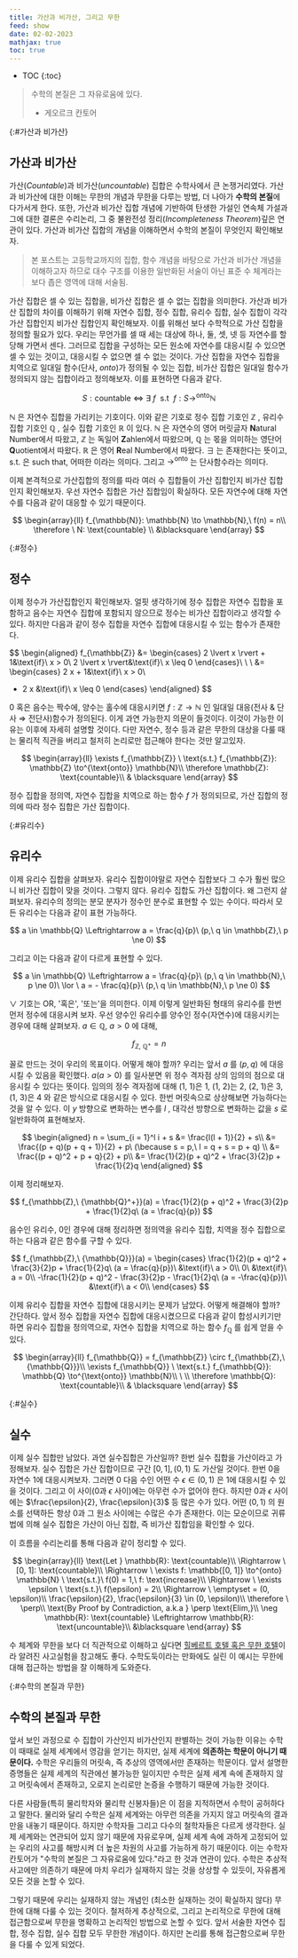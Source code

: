 ```yaml
---
title: 가산과 비가산, 그리고 무한
feed: show
date: 02-02-2023
mathjax: true
toc: true
---
```


* TOC
{:toc}

> 수학의 본질은 그 자유로움에 있다.
> - 게오르크 칸토어


{:#가산과 비가산}
## 가산과 비가산
가산(_Countable_)과 비가산(_uncountable_) 집합은 수학사에서 큰 논쟁거리였다. 가산과 비가산에 대한 이해는 무한의 개념과 무한을 다루는 방법, 더 나아가 **수학의 본질**에 다가서게 한다. 또한, 가산과 비가산 집합 개념에 기반하여 탄생한 가설인 연속체 가설과 그에 대한 결론은 수리논리, 그 중 불완전성 정리(_Incompleteness Theorem_)깊은 연관이 있다. 가산과 비가산 집합의 개념을 이해하면서 수학의 본질이 무엇인지 확인해보자.



> 본 포스트는 고등학교까지의 집합, 함수 개념을 바탕으로 가산과 비가산 개념을 이해하고자 하므로 대수 구조를 이용한 일반화된 서술이 아닌 표준 수 체계라는 보다 좁은 영역에 대해 서술됨.



가산 집합은 셀 수 있는 집합을, 비가산 집합은 셀 수 없는 집합을 의미한다. 가산과 비가산 집합의 차이를 이해하기 위해 자연수 집합, 정수 집합, 유리수 집합, 실수 집합이 각각 가산 집합인지 비가산 집합인지 확인해보자. 이를 위해선 보다 수학적으로 가산 집합을 정의할 필요가 있다. 우리는 무언가를 셀 때 세는 대상에 하나, 둘, 셋, 넷 등 자연수를 할당해 가면서 센다. 그러므로 집합을 구성하는 모든 원소에 자연수를 대응시킬 수 있으면 셀 수 있는 것이고, 대응시킬 수 없으면 셀 수 없는 것이다. 가산 집합을 자연수 집합을 치역으로 일대일 함수(단사, _onto_)가 정의될 수 있는 집합, 비가산 집합은 일대일 함수가 정의되지 않는 집합이라고 정의해보자. 이를 표현하면 다음과 같다.

$$
S: \text{countable}\ \Leftrightarrow \ \exists\ f \ \ \text{s.t}\ \ f:S \to^{\text{onto}} \mathbb{N}
$$

$\mathbb{N}$ 은 자연수 집합을 가리키는 기호이다. 이와 같은 기호로 정수 집합 기호인 $\mathbb{Z}$ , 유리수 집합 기호인 $\mathbb{Q}$ , 실수 집합 기호인 $\mathbb{R}$ 이 있다. $\mathbb{N}$ 은 자연수의 영어 머릿글자 **N**atural Number에서 따왔고, $\mathbb{Z}$ 는 독일어 **Z**ahlen에서 따왔으며, $\mathbb{Q}$ 는 몫을 의미하는 영단어 **Q**uotient에서 따왔다. $\mathbb{R}$ 은 영어 **R**eal Number에서 따왔다. $\exists$ 는 존재한다는 뜻이고, $\text{s.t.}$ 은 such that, 어떠한 이라는 의미다. 그리고 $\to^{\text{onto}}$  는 단사함수라는 의미다.

이제 본격적으로 가산집합의 정의를 따라 여러 수 집합들이 가산 집합인지 비가산 집합인지 확인해보자. 우선 자연수 집합은 가산 집합임이 확실하다. 모든 자연수에 대해 자연수를 다음과 같이 대응할 수 있기 때문이다.


$$
\begin{array}{ll}
f_{\mathbb{N}}: \mathbb{N} \to \mathbb{N},\ f(n) = n\\
\therefore \ N: \text{countable} \\
&\blacksquare
\end{array}
$$

{:#정수}
## 정수
이제 정수가 가산집합인지 확인해보자. 얼핏 생각하기에 정수 집합은 자연수 집합을 포함하고 음수는 자연수 집합에 포함되지 않으므로 정수는 비가산 집합이라고 생각할 수 있다. 하지만 다음과 같이 정수 집합을 자연수 집합에 대응시킬 수 있는 함수가 존재한다.


$$
\begin{aligned}
f_{\mathbb{Z}} &= 
\begin{cases}
2 \lvert x \rvert + 1&\text{if}\ x > 0\\
2 \lvert x \rvert&\text{if}\ x \leq 0
\end{cases}\\
\ \\
&=
\begin{cases}
2 x + 1&\text{if}\ x > 0\\
- 2 x &\text{if}\ x \leq 0
\end{cases}
\end{aligned}
$$

0 혹은 음수는 짝수에, 양수는 홀수에 대응시키면 $f: \mathbb{Z} \to \mathbb{N}$ 인 일대일 대응(전사 & 단사 $\Rightarrow$ 전단사)함수가 정의된다. 이게 과연 가능한지 의문이 들것이다. 이것이 가능한 이유는 이후에 자세히 설명할 것이다. 다만 자연수, 정수 등과 같은 무한의 대상을 다룰 때는 물리적 직관을 버리고 철저히 논리로만 접근해야 한다는 것만 알고있자.


$$
\begin{array}{ll}
\exists f_{\mathbb{Z}} \ \text{s.t.} f_{\mathbb{Z}}: \mathbb{Z} \to^{\text{onto}} \mathbb{N}\\
\therefore \mathbb{Z}: \text{countable}\\
& \blacksquare
\end{array}
$$


정수 집합을 정의역, 자연수 집합을 치역으로 하는 함수 $f$ 가 정의되므로, 가산 집합의 정의에 따라 정수 집합은 가산 집합이다.

{:#유리수}
## 유리수
이제 유리수 집합을 살펴보자. 유리수 집합이야말로 자연수 집합보다 그 수가 훨씬 많으니 비가산 집합이 맞을 것이다. 그렇지 않다. 유리수 집합도 가산 집합이다. 왜 그런지 살펴보자. 유리수의 정의는 분모 분자가 정수인 분수로 표현할 수 있는 수이다. 따라서 모든 유리수는 다음과 같이 표현 가능하다.


$$
a \in \mathbb{Q} \Leftrightarrow a = \frac{q}{p}\ (p,\ q \in \mathbb{Z},\ p \ne 0)
$$

그리고 이는 다음과 같이 다르게 표현할 수 있다.


$$
a \in \mathbb{Q} \Leftrightarrow a = \frac{q}{p}\ (p,\ q \in \mathbb{N},\ p \ne 0)\ \lor \ a = - \frac{q}{p}\ (p,\ q \in \mathbb{N},\ p \ne 0)
$$

$\lor$ 기호는 OR, '혹은', '또는'을 의미한다. 이제 이렇게 일반화된 형태의 유리수를 한번 먼저 정수에 대응시켜 보자. 우선 양수인 유리수를 양수인 정수(자연수)에 대응시키는 경우에 대해 살펴보자. $a \in \mathbb{Q},\ a > 0$ 에 대해,



$$
f_{\mathbb{Z},\ {\mathbb{Q}^+}} = n
$$



꼴로 만드는 것이 우리의 목표이다. 어떻게 해야 할까? 우리는 앞서 $a$ 를 $(p, q)$ 에 대응시킬 수 있음을 확인했다. $a (a > 0)$ 를 일사분면 위 정수 격자점 상의 임의의 점으로 대응시킬 수 있다는 뜻이다. 임의의 정수 격자점에 대해 (1, 1)은 1, (1, 2)는 2, (2, 1)은 3, (1, 3)은 4 와 같은 방식으로 대응시킬 수 있다. 한번 머릿속으로 상상해보면 가능하다는 것을 알 수 있다. 이 $y$ 방향으로 변화하는 변수를 $l$ , 대각선 방향으로 변화하는 값을 $s$ 로 일반화하여 표현해보자.


$$
\begin{aligned}
n = \sum_{i = 1}^l i + s &= \frac{l(l + 1)}{2} + s\\
&= \frac{(p + q)(p + q + 1)}{2} + p\ (\because s = p,\ l = q + s = p + q) \\
&= \frac{(p + q)^2 + p + q}{2} + p\\
&= \frac{1}{2}(p + q)^2 + \frac{3}{2}p + \frac{1}{2}q
\end{aligned}
$$


이제 정리해보자.


$$
f_{\mathbb{Z},\ {\mathbb{Q}^+}}(a) = \frac{1}{2}(p + q)^2 + \frac{3}{2}p + \frac{1}{2}q\ (a = \frac{q}{p})
$$


음수인 유리수, 0인 경우에 대해 정리하면 정의역을 유리수 집합, 치역을 정수 집합으로 하는 다음과 같은 함수를 구할 수 있다.


$$
f_{\mathbb{Z},\ {\mathbb{Q}}}(a) = 
\begin{cases}
\frac{1}{2}(p + q)^2 + \frac{3}{2}p + \frac{1}{2}q\ (a = \frac{q}{p})\ &\text{if}\ a > 0\\
0\ &\text{if}\ a = 0\\
-\frac{1}{2}(p + q)^2 - \frac{3}{2}p - \frac{1}{2}q\ (a = -\frac{q}{p})\ &\text{if}\ a < 0\\
\end{cases}
$$


이제 유리수 집합을 자연수 집합에 대응시키는 문제가 남았다. 어떻게 해결해야 할까? 간단하다. 앞서 정수 집합을 자연수 집합에 대응시켰으므로 다음과 같이 합성시키기만 하면 유리수 집합을 정의역으로, 자연수 집합을 치역으로 하는 함수 $f_{\mathbb{Q}}$ 를 쉽게 얻을 수 있다.


$$
\begin{array}{ll}
f_{\mathbb{Q}} = f_{\mathbb{Z}} \circ f_{\mathbb{Z},\ {\mathbb{Q}}}\\
\exists f_{\mathbb{Q}} \ \text{s.t.} f_{\mathbb{Q}}: \mathbb{Q} \to^{\text{onto}} \mathbb{N}\\
\ \\
\therefore \mathbb{Q}: \text{countable}\\
& \blacksquare
\end{array}
$$

{:#실수}
## 실수
이제 실수 집합만 남았다. 과연 실수집합은 가산일까? 한번 실수 집합을 가산이라고 가정해보자. 실수 집합은 가산 집합이므로 구간 $[0, 1], (0, 1)$ 도 가산일 것이다. 한번 0을 자연수 1에 대응시켜보자. 그러면 0 다음 수인 어떤 수 $\epsilon \in (0, 1)$ 은 1에 대응시킬 수 있을 것이다. 그리고 이 사이(0과 $\epsilon$ 사이)에는 아무런 수가 없어야 한다. 하지만 0과 $\epsilon$ 사이에는 $\frac{\epsilon}{2}, \frac{\epsilon}{3}$ 등 많은 수가 있다. 어떤 $(0,1)$ 의 원소를 선택하든 항상 0과 그 원소 사이에는 수많은 수가 존재한다. 이는 모순이므로 귀류법에 의해 실수 집합은 가산이 아닌 집합, 즉 비가산 집합임을 확인할 수 있다.

이 흐름을 수리논리를 통해 다음과 같이 정리할 수 있다.


$$
\begin{array}{ll}
\text{Let } \mathbb{R}: \text{countable}\\
\Rightarrow \ [0, 1]:  \text{countable}\\
\Rightarrow \ \exists f: \mathbb{[0, 1]} \to^{onto} \mathbb{N} \ \text{s.t.}\ f(0) = 1,\ f: \text{increase}\\
\Rightarrow \ \exists \epsilon \ \text{s.t.}\ f(\epsilon) = 2\\
\Rightarrow \ \emptyset = (0, \epsilon)\\
\frac{\epsilon}{2}, \frac{\epsilon}{3} \in (0, \epsilon)\\
\therefore \ \perp\\
\text{By Proof by Contradiction, a.k.a } \perp \text{Elim,}\\
\neg \mathbb{R}: \text{countable} \Leftrightarrow \mathbb{R}: \text{uncountable}\\
&\blacksquare
\end{array}
$$

수 체계와 무한을 보다 더 직관적으로 이해하고 싶다면 [힐베르트 호텔 혹은 무한 호텔](https://www.youtube.com/watch?v=Uj3_KqkI9Zo)이라 알려진 사고실험을 참고해도 좋다. 수학도둑이라는 만화에도 실린 이 예시는 무한에 대해 접근하는 방법을 잘 이해하게 도와준다.


{:#수학의 본질과 무한}
## 수학의 본질과 무한
앞서 보인 과정으로 수 집합이 가산인지 비가산인지 판별하는 것이 가능한 이유는 수학이 때때로 실제 세계에서 영감을 얻기는 하지만, 실제 세계에 **의존하는 학문이 아니기 때문이다.** 수학은 우리들의 머릿속, 즉 추상의 영역에서만 존재하는 학문이다. 앞서 설명한 증명들은 실제 세계의 직관에선 불가능한 일이지만 수학은 실제 세계 속에 존재하지 않고 머릿속에서 존재하고, 오로지 논리로만 논증을 수행하기 때문에 가능한 것이다.

다른 사람들(특히 물리학자와 물리학 신봉자들)은 이 점을 지적하면서 수학이 공허하다고 말한다. 물리와 달리 수학은 실제 세계와는 아무런 의존을 가지지 않고 머릿속의 결과 만을 내놓기 때문이다. 하지만 수학자들 그리고 다수의 철학자들은 다르게 생각한다. 실제 세계와는 연관되어 있지 않기 때문에 자유로우며, 실제 세계 속에 과하게 고정되어 있는 우리의 사고를 해방시켜 더 높은 차원의 사고를 가능하게 하기 때문이다. 이는 수학자 칸토어가 "수학의 본질은 그 자유로움에 있다."라고 한 것과 연관이 있다. 수학은 추상적 사고에만 의존하기 때문에 마치 우리가 실재하지 않는 것을 상상할 수 있듯이, 자유롭게 모든 것을 논할 수 있다.

그렇기 때문에 우리는 실재하지 않는 개념인 (최소한 실재하는 것이 확실하지 않다) 무한에 대해 다룰 수 있는 것이다. 철저하게 추상적으로, 그리고 논리적으로 무한에 대해 접근함으로써 무한을 명확하고 논리적인 방법으로 논할 수 있다. 앞서 서술한 자연수 집합, 정수 집합, 실수 집합 모두 무한한 개념이다. 하지만 논리를 통해 접근함으로써 무한을 다룰 수 있게 되었다. 
